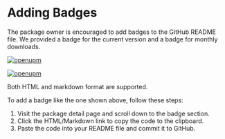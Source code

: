 ---
---
# Adding Badges

The package owner is encouraged to add badges to the GitHub README file. We provided a badge for the current version and a badge for monthly downloads.

[![openupm](https://img.shields.io/npm/v/com.littlebigfun.addressable-importer?label=openupm&registry_uri=https://package.openupm.com)](https://openupm.com/packages/com.littlebigfun.addressable-importer/)

[![openupm](https://img.shields.io/badge/dynamic/json?color=brightgreen&label=downloads&query=%24.downloads&suffix=%2Fmonth&url=https%3A%2F%2Fpackage.openupm.com%2Fdownloads%2Fpoint%2Flast-month%2Fcom.littlebigfun.addressable-importer)](https://openupm.com/packages/com.littlebigfun.addressable-importer/)

Both HTML and markdown format are supported.

To add a badge like the one shown above, follow these steps:

1. Visit the package detail page and scroll down to the badge section.
2. Click the HTML/Markdown link to copy the code to the clipboard.
3. Paste the code into your README file and commit it to GitHub.
